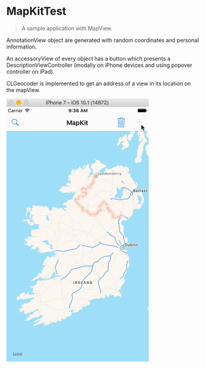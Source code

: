 # MapKitTest

>A sample application with MapView.

AnnotationView object are generated with random coordinates and personal information.

An accessoryView of every object has a button which presents a DescriptionViewController (modally on iPhone devices and using popover controller on iPad).

CLGeocoder is implemented to get an address of a view in its location on the mapView.

![promisechains](mapApp.gif)
